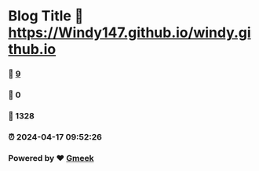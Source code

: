 # Blog Title :link: https://Windy147.github.io/windy.github.io 
### :page_facing_up: [9](https://Windy147.github.io/windy.github.io/tag.html) 
### :speech_balloon: 0 
### :hibiscus: 1328 
### :alarm_clock: 2024-04-17 09:52:26 
### Powered by :heart: [Gmeek](https://github.com/Meekdai/Gmeek)
